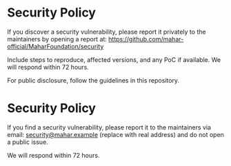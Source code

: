 # Security Policy

If you discover a security vulnerability, please report it privately to the maintainers by opening a report at: https://github.com/mahar-official/MaharFoundation/security

Include steps to reproduce, affected versions, and any PoC if available. We will respond within 72 hours.

For public disclosure, follow the guidelines in this repository.
# Security Policy

If you find a security vulnerability, please report it to the maintainers via email: security@mahar.example (replace with real address) and do not open a public issue.

We will respond within 72 hours.
